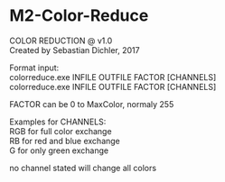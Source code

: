 # M2-Color-Reduce

COLOR REDUCTION @ v1.0  
Created by Sebastian Dichler, 2017  

Format input:  
colorreduce.exe INFILE OUTFILE FACTOR [CHANNELS]  
colorreduce.exe INFILE OUTFILE FACTOR [CHANNELS]  
              
FACTOR can be 0 to MaxColor, normaly 255  

Examples for CHANNELS:  
RGB    for full color exchange  
RB     for red and blue exchange  
G      for only green exchange  

no channel stated will change all colors  
